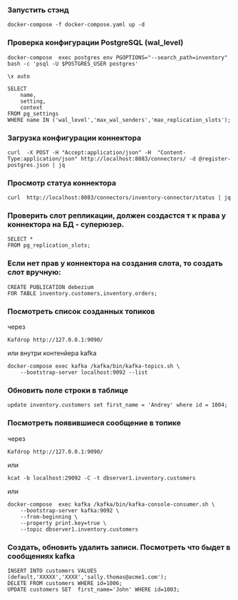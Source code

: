 ### Запустить стэнд

``` docker-compose -f docker-compose.yaml up -d ```

### Проверка конфигурации PostgreSQL (wal_level)

``` 
docker-compose  exec postgres env PGOPTIONS="--search_path=inventory" bash -c 'psql -U $POSTGRES_USER postgres' 
```
```
\x auto
```
```
SELECT  
    name,
    setting,
    context
FROM pg_settings
WHERE name IN ('wal_level','max_wal_senders','max_replication_slots');
```

### Загрузка конфигурации коннектора

``` curl  -X POST -H "Accept:application/json" -H  "Content-Type:application/json" http://localhost:8083/connectors/ -d @register-postgres.json | jq ```

### Просмотр статуа коннектора

``` curl  http://localhost:8083/connectors/inventory-connector/status | jq ```

### Проверить слот репликации, должен создастся т к права у коннектора на БД - суперюзер.

```
SELECT * 
FROM pg_replication_slots;
```
### Если нет прав у коннектора на создания слота, то создать слот вручную:
```
CREATE PUBLICATION debezium 
FOR TABLE inventory.customers,inventory.orders;
```
### Посмотреть список созданных топиков

через 
```
Kafdrop http://127.0.0.1:9090/
```
или внутри контенйера kafka
```
docker-compose exec kafka /kafka/bin/kafka-topics.sh \
    --bootstrap-server localhost:9092 --list
```

###  Обновить поле строки в таблице
``` update inventory.customers set first_name = 'Andrey' where id = 1004; ```

### Посмотреть появившиеся сообщение в топике

через 
```
Kafdrop http://127.0.0.1:9090/
```
или 
```
kcat -b localhost:29092 -C -t dbserver1.inventory.customers 
```
или 
```
docker-compose  exec kafka /kafka/bin/kafka-console-consumer.sh \
    --bootstrap-server kafka:9092 \
    --from-beginning \
    --property print.key=true \
    --topic dbserver1.inventory.customers
```
### Создать, обновить удалить записи. Посмотреть что быдет в сообщениях kafka
```
INSERT INTO customers VALUES (default,'XXXXX','XXXX','sally.thomas@acme1.com');
DELETE FROM customers WHERE id=1006;
UPDATE customers SET  first_name='John' WHERE id=1003;
```

